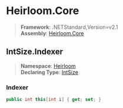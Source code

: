 # Heirloom.Core

> **Framework**: .NETStandard,Version=v2.1  
> **Assembly**: [Heirloom.Core][0]  

## IntSize.Indexer

> **Namespace**: [Heirloom][0]  
> **Declaring Type**: [IntSize][1]  

### Indexer

```cs
public int this[int i] { get; set; }
```

[0]: ../../../Heirloom.Core.md
[1]: ../IntSize.md
